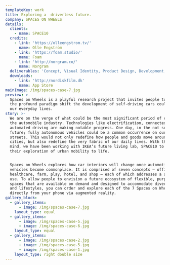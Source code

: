 ```yaml
---
templateKey: work
title: Exploring a  driverless future.
company: SPACES ON WHEELS
details:
  clients:
    - name: SPACE10
  credits:
    - link: 'https://olleengstrom.tv/'
      name: Olle Engström
    - link: 'https://foam.studio/'
      name: Foam
    - link: 'http://norgram.co/'
      name: Norgram
  deliverables: 'Concept, Visual Identity, Product Design, Development, Backend Development.'
  downloads:
    - link: 'http://nordiskfilm.dk'
      name: App Store
mainImage: /img/spaces-case-7.jpg
preview: >-
  Spaces on Wheels is a playful research project that invites people to envision
  the profound paradigm shift the development of self-driving cars could have on
  our everyday lives.
story: >-
  We are on the verge of what could be the most significant period of change in
  the automobile industry. Technologies like electrification, connected and
  automated driving are making notable progress. One day, in the not so distant
  future; fully autonomous vehicles could be a common occurrence on our everyday
  streets. This would not only redefine how people and goods move around our
  cities, but also redefine the very fabric of our daily lives. With this in
  mind, we have been working with IKEA‘s future living lab, SPACE10 to bring
  their exploration of urban mobility to life. 


  Spaces on Wheels explores how car interiors will change once automotive
  vehicles become commonplace. It is comprised of seven concepts — office, cafe,
  healthcare, farm, play, hotel, and shop — each of which addresses a specific
  use. To allow people to envision a future ecosystem of flexible, purpose-built
  spaces that are available on demand and designed to accommodate diverse needs
  and lifestyles, you can order and explore each of the 7 Spaces on Wheels
  directly from your phone via augmented reality.
gallery_block:
  - gallery_items:
      - image: /img/spaces-case-7.jpg
    layout_type: equal
  - gallery_items:
      - image: /img/spaces-case-5.jpg
      - image: /img/spaces-case-6.jpg
    layout_type: equal
  - gallery_items:
      - image: /img/spaces-case-2.jpg
      - image: /img/spaces-case-5.jpg
      - image: /img/spaces-case-1.jpg
    layout_type: right double size
---
```



